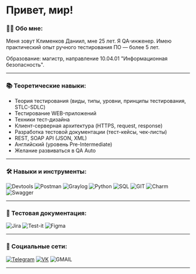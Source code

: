 # Привет, мир!

### 👨‍💻 Обо мне:

Меня зовут Клименков Даниил, мне 25 лет. Я QA-инженер. Имею практический опыт ручного тестирования ПО — более 5 лет.

Образование: магистр, направление 10.04.01 "Информационная безопасность".

---
### 📚 Теоретические навыки:
- Теория тестирования (виды, типы, уровни, принципы тестирования, STLC-SDLC)
- Тестирование WEB-приложений
- Техники тест-дизайна
- Клиент-серверная архитектура (HTTPS, request, response)
- Разработка тестовой документации (тест-кейсы, чек-листы)
- REST, SOAP API (JSON, XML)
- Английский (уровень Pre-Intermediate)
- Желание развиваться в QA Auto

---
### 🛠️ Навыки и инструменты:

![Devtools](https://img.shields.io/badge/Devtools-4285F4?style=for-the-badge&logo=Google-chrome&logoColor=white)
![Postman](https://img.shields.io/badge/Postman-FF6C37?style=for-the-badge&logo=Postman&logoColor=white)
![Graylog](https://img.shields.io/badge/Graylog-0052CC?style=for-the-badge&logo=hashnode&logoColor=white)
![Python](https://img.shields.io/badge/Python-FFD43B?style=for-the-badge&logo=python&logoColor=blue)
![SQL](https://img.shields.io/badge/Microsoft_SQL_Server-CC2927?style=for-the-badge&logo=microsoft-sql-server&logoColor=white)
![GIT](https://img.shields.io/badge/GIT-E44C30?style=for-the-badge&logo=git&logoColor=white)
![Charm](https://img.shields.io/badge/PyCharm-000000.svg?&style=for-the-badge&logo=PyCharm&logoColor=white)
![Swagger](https://img.shields.io/badge/Swagger-85EA2D?style=for-the-badge&logo=Swagger&logoColor=white)

---


### 📁 Тестовая документация:

![Jira](https://img.shields.io/badge/Jira-0052CC?style=for-the-badge&logo=Jira&logoColor=white)
![Test-it](https://img.shields.io/badge/Test_it-0052CC?style=for-the-badge&logo=hashnode&logoColor=white)
![Figma](https://img.shields.io/badge/Figma-F24E1E?style=for-the-badge&logo=figma&logoColor=white)

---

### 🤝 Социальные сети:

[![Telegram](https://img.shields.io/badge/Telegram-2CA5E0?style=for-the-badge&logo=telegram&logoColor=white)](https://t.me/mazion322)
[![VK](https://img.shields.io/badge/VK-%232E87FB.svg?&style=for-the-badge&logo=vk&logoColor=white)](https://vk.com/mazion)
![GMAIL](https://img.shields.io/badge/Kameshkovo55@gmail.com-D14836?style=for-the-badge&logo=gmail&logoColor=white)

---

